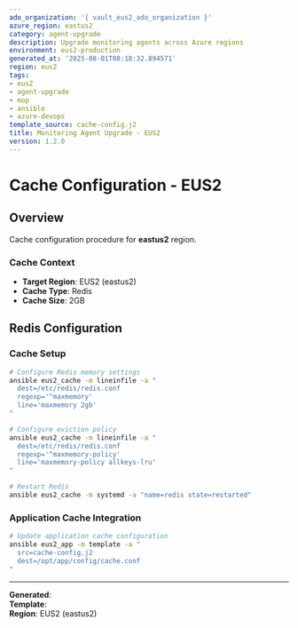 ```yaml
---
ado_organization: '{ vault_eus2_ado_organization }'
azure_region: eastus2
category: agent-upgrade
description: Upgrade monitoring agents across Azure regions
environment: eus2-production
generated_at: '2025-08-01T08:18:32.894571'
region: eus2
tags:
- eus2
- agent-upgrade
- mop
- ansible
- azure-devops
template_source: cache-config.j2
title: Monitoring Agent Upgrade - EUS2
version: 1.2.0
---
```



# Cache Configuration - EUS2

## Overview

Cache configuration procedure for **eastus2** region.

### Cache Context

- **Target Region**: EUS2 (eastus2)
- **Cache Type**: Redis
- **Cache Size**: 2GB

## Redis Configuration

### Cache Setup
```bash
# Configure Redis memory settings
ansible eus2_cache -m lineinfile -a "
  dest=/etc/redis/redis.conf
  regexp='^maxmemory'
  line='maxmemory 2gb'
"

# Configure eviction policy
ansible eus2_cache -m lineinfile -a "
  dest=/etc/redis/redis.conf
  regexp='^maxmemory-policy'
  line='maxmemory-policy allkeys-lru'
"

# Restart Redis
ansible eus2_cache -m systemd -a "name=redis state=restarted"
```

### Application Cache Integration
```bash
# Update application cache configuration
ansible eus2_app -m template -a "
  src=cache-config.j2
  dest=/opt/app/config/cache.conf
"
```

---

**Generated**:   
**Template**:   
**Region**: EUS2 (eastus2)